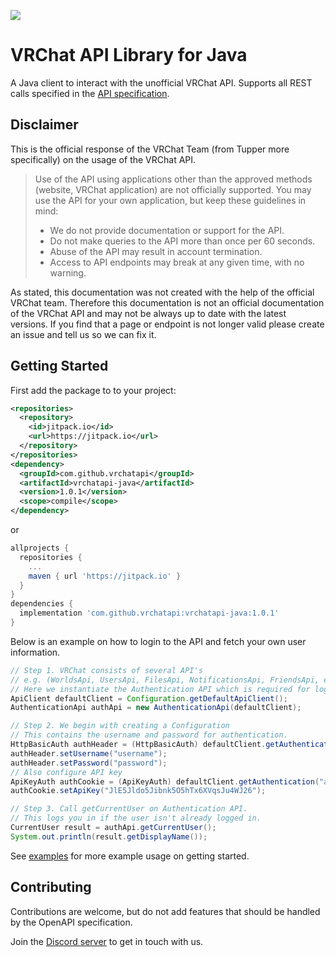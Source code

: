 ![](https://github.com/vrchatapi/vrchatapi.github.io/blob/master/assets/img/lang/lang_java_banner_1500x300.png?raw=true)

# VRChat API Library for Java

A Java client to interact with the unofficial VRChat API. Supports all REST calls specified in the [API specification](https://github.com/vrchatapi/specification).

## Disclaimer

This is the official response of the VRChat Team (from Tupper more specifically) on the usage of the VRChat API.

> Use of the API using applications other than the approved methods (website, VRChat application) are not officially supported. You may use the API for your own application, but keep these guidelines in mind:
> * We do not provide documentation or support for the API.
> * Do not make queries to the API more than once per 60 seconds.
> * Abuse of the API may result in account termination.
> * Access to API endpoints may break at any given time, with no warning.

As stated, this documentation was not created with the help of the official VRChat team. Therefore this documentation is not an official documentation of the VRChat API and may not be always up to date with the latest versions. If you find that a page or endpoint is not longer valid please create an issue and tell us so we can fix it.

## Getting Started

First add the package to to your project:
```xml
<repositories>
  <repository>
    <id>jitpack.io</id>
    <url>https://jitpack.io</url>
  </repository>
</repositories>
<dependency>
  <groupId>com.github.vrchatapi</groupId>
  <artifactId>vrchatapi-java</artifactId>
  <version>1.0.1</version>
  <scope>compile</scope>
</dependency>
```
or
```groovy
allprojects {
  repositories {
    ...
    maven { url 'https://jitpack.io' }
  }
}
dependencies {
  implementation 'com.github.vrchatapi:vrchatapi-java:1.0.1'
}
```

Below is an example on how to login to the API and fetch your own user information.

```java
// Step 1. VRChat consists of several API's
// e.g. (WorldsApi, UsersApi, FilesApi, NotificationsApi, FriendsApi, etc...)
// Here we instantiate the Authentication API which is required for logging in.
ApiClient defaultClient = Configuration.getDefaultApiClient();
AuthenticationApi authApi = new AuthenticationApi(defaultClient);

// Step 2. We begin with creating a Configuration
// This contains the username and password for authentication.
HttpBasicAuth authHeader = (HttpBasicAuth) defaultClient.getAuthentication("authHeader");
authHeader.setUsername("username");
authHeader.setPassword("password");
// Also configure API key
ApiKeyAuth authCookie = (ApiKeyAuth) defaultClient.getAuthentication("authCookie");
authCookie.setApiKey("JlE5Jldo5Jibnk5O5hTx6XVqsJu4WJ26");

// Step 3. Call getCurrentUser on Authentication API.
// This logs you in if the user isn't already logged in.
CurrentUser result = authApi.getCurrentUser();
System.out.println(result.getDisplayName());
```

See [examples](https://github.com/vrchatapi/vrchatapi-java/blob/master/examples) for more example usage on getting started.

## Contributing

Contributions are welcome, but do not add features that should be handled by the OpenAPI specification.

Join the [Discord server](https://discord.gg/Ge2APMhPfD) to get in touch with us.
